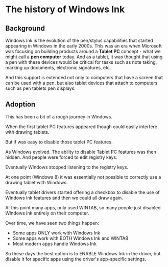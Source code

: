# The history of Windows Ink

## Background

Windows Ink is the evolution of the pen/stylus capabilities that started appearing in Windows in the early 2000s. This was an era when Microsoft was focusing on building products around a **Tablet PC** concept - what we might call a **pen computer** today. And as a tablet, it was thought that using a pen with these devices would be critical for tasks such as note taking, marking up documents, electronic signatures, etc.

And this support is extended not only to computers that have a screen that can be used with a pen, but also tablet devices that attach to computers such as pen tablets pen displays.

## Adoption

This has been a bit of a rough journey in Windows.

When the first tablet PC features appeared though could easily interfere with drawing tablets.

But if was easy to disable those tablet PC features.

As Windows evolved. The ability to disable Tablet PC features was then hidden. And people were forced to edit registry keys.

Eventually Windows stopped listening to the registry keys.

At one point (Windows 8) it was essentially not possible to correctly use a drawing tablet with Windows.&#x20;

Eventually tablet drivers started offering a checkbox to disable the use of Windows Ink features and then we could all draw again.

At this point many apps, only used WINTAB, so many people just disabled Windows Ink entirely on their computer.

Over time, we have seen two things happen:

* Some apps ONLY work with Windows Ink
* Some apps work with BOTH Windows Ink and WINTAB
* Most modern apps handle Windows Ink

So these days the best option is to ENABLE Windows Ink in the driver, but disable it for specific apps using the driver's app-specific settings.
